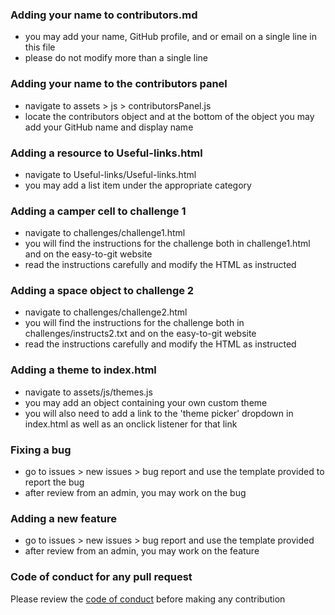 ### Adding your name to contributors.md

- you may add your name, GitHub profile, and or email on a single line in this file
- please do not modify more than a single line

### Adding your name to the contributors panel

- navigate to assets > js > contributorsPanel.js
- locate the contributors object and at the bottom of the object you may add your GitHub name and display name


### Adding a resource to Useful-links.html

- navigate to Useful-links/Useful-links.html
- you may add a list item under the appropriate category

### Adding a camper cell to challenge 1

- navigate to challenges/challenge1.html
- you will find the instructions for the challenge both in challenge1.html and on the easy-to-git website
- read the instructions carefully and modify the HTML as instructed

### Adding a space object to challenge 2

- navigate to challenges/challenge2.html
- you will find the instructions for the challenge both in challenges/instructs2.txt and on the easy-to-git website
- read the instructions carefully and modify the HTML as instructed

### Adding a theme to index.html

- navigate to assets/js/themes.js
- you may add an object containing your own custom theme
- you will also need to add a link to the 'theme picker' dropdown in index.html as well as an onclick listener for that link

### Fixing a bug

- go to issues > new issues > bug report and use the template provided to report the bug
- after review from an admin, you may work on the bug

### Adding a new feature

- go to issues > new issues > bug report and use the template provided
- after review from an admin, you may work on the feature

### Code of conduct for any pull request

Please review the <a href='CODE-OF-CONDUCT.md'>code of conduct</a> before making any contribution
